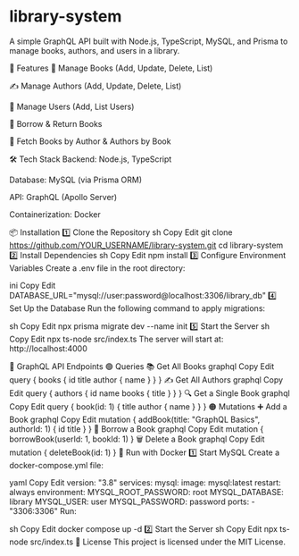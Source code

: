 # library-system
A simple GraphQL API built with Node.js, TypeScript, MySQL, and Prisma to manage books, authors, and users in a library.

🚀 Features
📖 Manage Books (Add, Update, Delete, List)

✍️ Manage Authors (Add, Update, Delete, List)

👤 Manage Users (Add, List Users)

🔄 Borrow & Return Books

🔎 Fetch Books by Author & Authors by Book

🛠 Tech Stack
Backend: Node.js, TypeScript

Database: MySQL (via Prisma ORM)

API: GraphQL (Apollo Server)

Containerization: Docker

📦 Installation
1️⃣ Clone the Repository
sh
Copy
Edit
git clone https://github.com/YOUR_USERNAME/library-system.git
cd library-system
2️⃣ Install Dependencies
sh
Copy
Edit
npm install
3️⃣ Configure Environment Variables
Create a .env file in the root directory:

ini
Copy
Edit
DATABASE_URL="mysql://user:password@localhost:3306/library_db"
4️⃣ Set Up the Database
Run the following command to apply migrations:

sh
Copy
Edit
npx prisma migrate dev --name init
5️⃣ Start the Server
sh
Copy
Edit
npx ts-node src/index.ts
The server will start at: http://localhost:4000

📌 GraphQL API Endpoints
🟢 Queries
📚 Get All Books
graphql
Copy
Edit
query {
  books {
    id
    title
    author {
      name
    }
  }
}
✍️ Get All Authors
graphql
Copy
Edit
query {
  authors {
    id
    name
    books {
      title
    }
  }
}
🔍 Get a Single Book
graphql
Copy
Edit
query {
  book(id: 1) {
    title
    author {
      name
    }
  }
}
🟠 Mutations
➕ Add a Book
graphql
Copy
Edit
mutation {
  addBook(title: "GraphQL Basics", authorId: 1) {
    id
    title
  }
}
🔄 Borrow a Book
graphql
Copy
Edit
mutation {
  borrowBook(userId: 1, bookId: 1)
}
🗑 Delete a Book
graphql
Copy
Edit
mutation {
  deleteBook(id: 1)
}
🐳 Run with Docker
1️⃣ Start MySQL
Create a docker-compose.yml file:

yaml
Copy
Edit
version: "3.8"
services:
  mysql:
    image: mysql:latest
    restart: always
    environment:
      MYSQL_ROOT_PASSWORD: root
      MYSQL_DATABASE: library
      MYSQL_USER: user
      MYSQL_PASSWORD: password
    ports:
      - "3306:3306"
Run:

sh
Copy
Edit
docker compose up -d
2️⃣ Start the Server
sh
Copy
Edit
npx ts-node src/index.ts
📜 License
This project is licensed under the MIT License.
